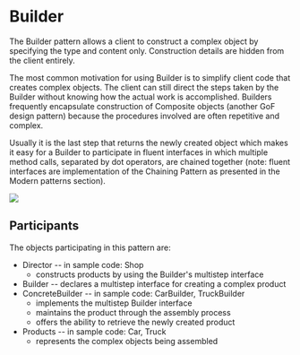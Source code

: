 # Builder

The Builder pattern allows a client to construct a complex object by specifying the type and content only. Construction details are hidden from the client entirely.

The most common motivation for using Builder is to simplify client code that creates complex objects. The client can still direct the steps taken by the Builder without knowing how the actual work is accomplished. Builders frequently encapsulate construction of Composite objects (another GoF design pattern) because the procedures involved are often repetitive and complex.

Usually it is the last step that returns the newly created object which makes it easy for a Builder to participate in fluent interfaces in which multiple method calls, separated by dot operators, are chained together (note: fluent interfaces are implementation of the Chaining Pattern as presented in the Modern patterns section).

![](http://www.dofactory.com/images/diagrams/javascript/javascript-builder.jpg)

## Participants

The objects participating in this pattern are: 

* Director -- in sample code: Shop
	* constructs products by using the Builder's multistep interface
* Builder -- declares a multistep interface for creating a complex product
* ConcreteBuilder -- in sample code: CarBuilder, TruckBuilder
	* implements the multistep Builder interface
	* maintains the product through the assembly process
	* offers the ability to retrieve the newly created product
* Products -- in sample code: Car, Truck
	* represents the complex objects being assembled
